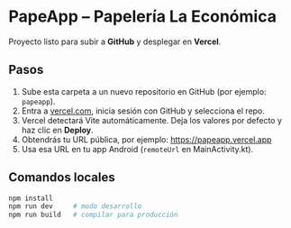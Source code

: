 # PapeApp – Papelería La Económica
Proyecto listo para subir a **GitHub** y desplegar en **Vercel**.

## Pasos
1. Sube esta carpeta a un nuevo repositorio en GitHub (por ejemplo: `papeapp`).
2. Entra a [vercel.com](https://vercel.com), inicia sesión con GitHub y selecciona el repo.
3. Vercel detectará Vite automáticamente. Deja los valores por defecto y haz clic en **Deploy**.
4. Obtendrás tu URL pública, por ejemplo: https://papeapp.vercel.app
5. Usa esa URL en tu app Android (`remoteUrl` en MainActivity.kt).

## Comandos locales
```bash
npm install
npm run dev     # modo desarrollo
npm run build   # compilar para producción
```
